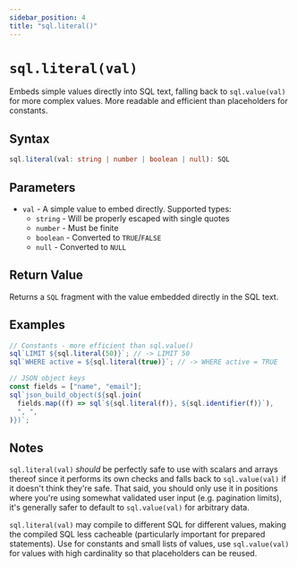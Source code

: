 ```yaml
---
sidebar_position: 4
title: "sql.literal()"
---
```


# `sql.literal(val)`

Embeds simple values directly into SQL text, falling back to `sql.value(val)`
for more complex values. More readable and efficient than placeholders for
constants.

## Syntax

```typescript
sql.literal(val: string | number | boolean | null): SQL
```

## Parameters

- `val` - A simple value to embed directly. Supported types:
  - `string` - Will be properly escaped with single quotes
  - `number` - Must be finite
  - `boolean` - Converted to `TRUE`/`FALSE`
  - `null` - Converted to `NULL`

## Return Value

Returns a `SQL` fragment with the value embedded directly in the SQL text.

## Examples

```js
// Constants - more efficient than sql.value()
sql`LIMIT ${sql.literal(50)}`; // -> LIMIT 50
sql`WHERE active = ${sql.literal(true)}`; // -> WHERE active = TRUE

// JSON object keys
const fields = ["name", "email"];
sql`json_build_object(${sql.join(
  fields.map((f) => sql`${sql.literal(f)}, ${sql.identifier(f)}`),
  ", ",
)})`;
```

## Notes

`sql.literal(val)` _should_ be perfectly safe to use with scalars and arrays
thereof since it performs its own checks and falls back to `sql.value(val)` if
it doesn't think they're safe. That said, you should only use it in positions
where you're using somewhat validated user input (e.g. pagination limits), it's
generally safer to default to `sql.value(val)` for arbitrary data.

`sql.literal(val)` may compile to different SQL for different values, making the
compiled SQL less cacheable (particularly important for prepared statements).
Use for constants and small lists of values, use `sql.value(val)` for values
with high cardinality so that placeholders can be reused.
